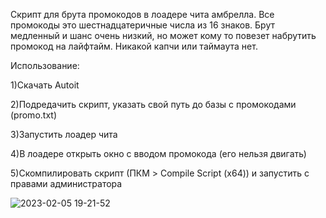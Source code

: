 Скрипт для брута промокодов в лоадере чита амбрелла. Все промокоды это шестнадцатеричные числа из 16 знаков. Брут медленный и шанс очень низкий, но может кому то повезет набрутить промокод на лайфтайм. Никакой капчи или таймаута нет.

Использование:

  1)Скачать Autoit
  
  2)Подредачить скрипт, указать свой путь до базы с промокодами (promo.txt)

  3)Запустить лоадер чита

  4)В лоадере открыть окно с вводом промокода (его нельзя двигать)

  5)Скомпилировать скрипт (ПКМ > Compile Script (x64)) и запустить с правами администратора

  ![2023-02-05 19-21-52](https://user-images.githubusercontent.com/38525999/216820799-102f780b-7571-4808-96e6-3739366806d0.gif)
